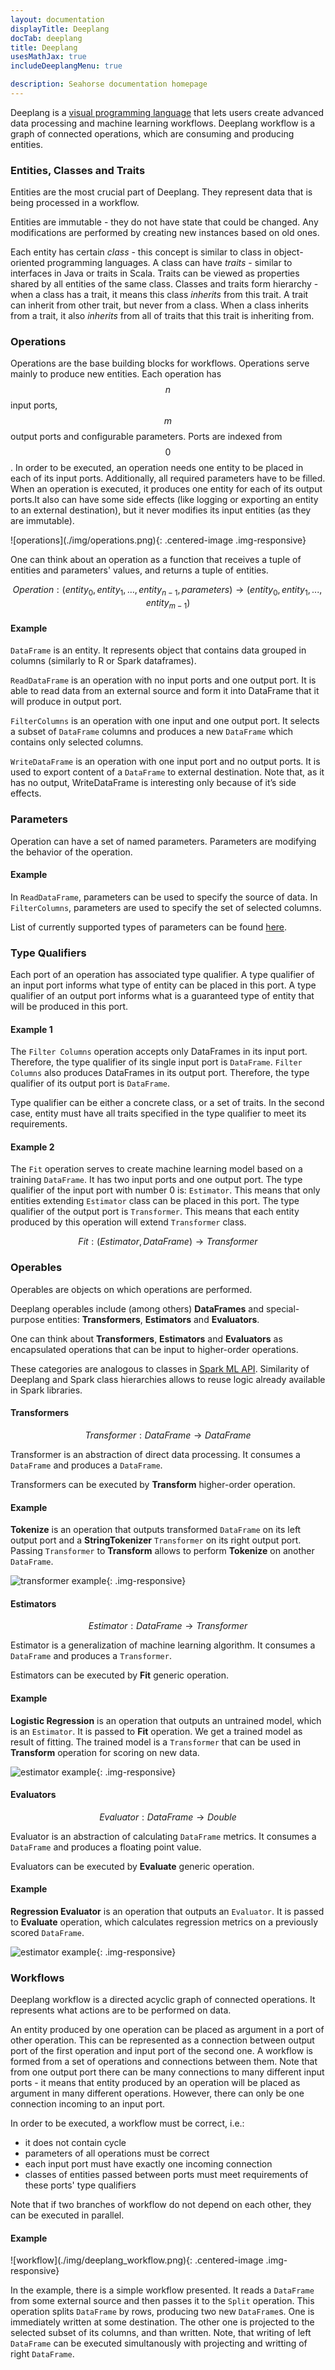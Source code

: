 ```yaml
---
layout: documentation
displayTitle: Deeplang
docTab: deeplang
title: Deeplang
usesMathJax: true
includeDeeplangMenu: true

description: Seahorse documentation homepage
---
```


Deeplang is a
<a target="_blank" href="https://en.wikipedia.org/wiki/Visual_programming_language">visual programming language</a>
that lets users create advanced data processing and machine learning workflows.
Deeplang workflow is a graph of connected operations,
which are consuming and producing entities.

### <a name="entities"></a>Entities, Classes and Traits
Entities are the most crucial part of Deeplang. They represent data that is being processed in a workflow.

Entities are immutable - they do not have state that could be changed. Any modifications are performed by creating new instances based on old ones.

Each entity has certain _class_ - this concept is similar to class in object-oriented programming languages. A class can have _traits_ - similar to interfaces in Java or traits in Scala. Traits can be viewed as properties shared by all entities of the same class. Classes and traits form hierarchy - when a class has a trait, it means this class _inherits_ from this trait. A trait can inherit from other trait, but never from a class. When a class inherits from a trait, it also _inherits_ from all of traits that this trait is inheriting from.

### Operations
Operations are the base building blocks for workflows. Operations serve mainly to produce new entities. Each operation has
$$n$$ input ports, $$m$$ output ports and configurable parameters. Ports are indexed from $$0$$. In order to be executed, an operation needs one entity to be placed in each of its input ports. Additionally, all required parameters have to be filled. When an operation is executed, it produces one entity for each of its output ports.It also can have some side effects (like logging or exporting an entity to an external destination), but it never modifies its input entities (as they are immutable).

<div class="centered-container" markdown="1">
  ![operations](./img/operations.png){: .centered-image .img-responsive}
</div>

One can think about an operation as a function that receives a tuple of entities and parameters' values, and returns a tuple of entities.

$$Operation: (entity_0, entity_1, …, entity_{n-1}, parameters) \rightarrow (entity_0, entity_1, ... , entity_{m-1})$$

#### Example
`DataFrame` is an entity. It represents object that contains data grouped in columns (similarly to R or Spark dataframes).

`ReadDataFrame` is an operation with no input ports and one output port. It is able to read data from an external source and form it into DataFrame that it will produce in output port.

`FilterColumns` is an operation with one input and one output port. It selects a subset of `DataFrame` columns and produces a new `DataFrame` which contains only selected columns.

`WriteDataFrame` is an operation with one input port and no output ports. It is used to export content of a `DataFrame` to external destination. Note that, as it has no output, WriteDataFrame is interesting only because of it’s side effects.

### Parameters

Operation can have a set of named parameters. Parameters are modifying the behavior of the operation.

#### Example
In `ReadDataFrame`, parameters can be used to specify the source of data. In `FilterColumns`, parameters are used to specify the set of selected columns.

List of currently supported types of parameters can be found [here](parameters.html).

### Type Qualifiers
Each port of an operation has associated type qualifier. A type qualifier of an input port informs what type of entity can be placed in this port. A type qualifier of an output port informs what is a guaranteed type of entity that will be produced in this port.

#### Example 1
The `Filter Columns` operation accepts only  DataFrames in its input port. Therefore, the type qualifier of its single input port is `DataFrame`. `Filter Columns` also produces DataFrames in its output port. Therefore, the type qualifier of its output port is `DataFrame`.

Type qualifier can be either a concrete class, or a set of traits. In the second case, entity must have all traits specified in the type qualifier to meet its requirements.

#### Example 2
The `Fit` operation serves to create machine learning model based on a training `DataFrame`. It has two input ports and one output port. The type qualifier of the input port with number 0 is: `Estimator`. This means that only entities extending `Estimator` class can be placed in this port. The type qualifier of the output port is `Transformer`. This means that each entity produced by this operation will extend `Transformer` class.

$$Fit: (Estimator, DataFrame) \rightarrow Transformer$$

### Operables

Operables are objects on which operations are performed.

Deeplang operables include (among others) **DataFrames** and special-purpose entities: **Transformers**, **Estimators** and **Evaluators**.

One can think about **Transformers**, **Estimators** and **Evaluators** as encapsulated operations that can be input to higher-order operations.

These categories are analogous to classes in [Spark ML API](http://spark.apache.org/docs/latest/ml-guide.html#main-concepts).
Similarity of Deeplang and Spark class hierarchies allows to reuse logic already available in Spark libraries.

#### Transformers

$$Transformer: DataFrame \rightarrow DataFrame$$

Transformer is an abstraction of direct data processing. It consumes a `DataFrame` and produces a `DataFrame`.

Transformers can be executed by **Transform** higher-order operation.

#### Example

**Tokenize** is an operation that outputs transformed `DataFrame` on its left output port
and a **StringTokenizer** `Transformer` on its right output port. Passing `Transformer`
to **Transform** allows to perform **Tokenize** on another `DataFrame`.

![transformer example](./img/transformer_example.png){: .img-responsive}

#### Estimators

$$Estimator: DataFrame \rightarrow Transformer$$

Estimator is a generalization of machine learning algorithm. It consumes a `DataFrame` and produces a `Transformer`.

Estimators can be executed by **Fit** generic operation.

#### Example

**Logistic Regression** is an operation that outputs an untrained model, which is an `Estimator`.
It is passed to **Fit** operation. We get a trained model as result of fitting.
The trained model is a `Transformer` that can be used in **Transform** operation for scoring on new data.

![estimator example](./img/estimator_example.png){: .img-responsive}

#### Evaluators

$$Evaluator: DataFrame \rightarrow Double$$

Evaluator is an abstraction of calculating `DataFrame` metrics. It consumes a `DataFrame` and produces a floating point value.

Evaluators can be executed by **Evaluate** generic operation.

#### Example

**Regression Evaluator** is an operation that outputs an `Evaluator`. It is passed to **Evaluate** operation,
which calculates regression metrics on a previously scored `DataFrame`.

![estimator example](./img/evaluator_example.png){: .img-responsive}

### Workflows
Deeplang workflow is a directed acyclic graph of connected operations. It represents what actions are to be performed on data.

An entity produced by one operation can be placed as argument in a port of other operation. This can be represented as a connection between output port of the first operation and input port of the second one. A workflow is formed from a set of operations and connections between them. Note that from one output port there can be many connections to many different input ports - it means that entity produced by an operation will be placed as argument in many different operations. However, there can only be one connection incoming to an input port.

In order to be executed, a workflow must be correct, i.e.:

* it does not contain cycle
* parameters of all operations must be correct
* each input port must have exactly one incoming connection
* classes of entities passed between ports must meet requirements of these ports' type qualifiers

Note that if two branches of workflow do not depend on each other, they can be executed in parallel.

#### Example

<div class="centered-container" markdown="1">
  ![workflow](./img/deeplang_workflow.png){: .centered-image .img-responsive}
</div>

In the example, there is a simple workflow presented. It reads a `DataFrame` from some external source and then passes it to the `Split` operation. This operation splits `DataFrame` by rows, producing two new `DataFrame`s. One is immediately written at some destination. The other one is projected to the selected subset of its columns, and than written. Note, that writing of left `DataFrame` can be executed simultanously with projecting and writting of right `DataFrame`.
